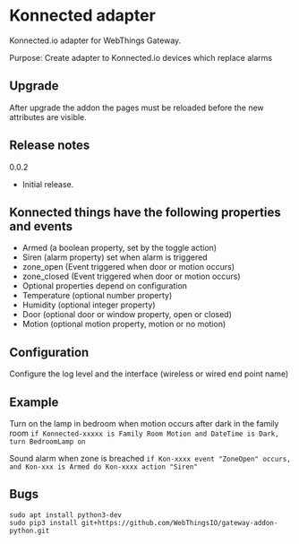 # Konnected adapter

Konnected.io adapter for WebThings Gateway.

Purpose: Create adapter to Konnected.io devices which replace alarms

## Upgrade ##
After upgrade the addon the pages must be reloaded before the new attributes are visible.  

## Release notes ##

0.0.2
 * Initial release.

## Konnected things have the following properties and events
 * Armed (a boolean property, set by the toggle action)
 * Siren (alarm property) set when alarm is triggered
 * zone_open (Event triggered when door or motion occurs)
 * zone_closed (Event triggered when door or motion occurs)
 * Optional properties depend on configuration
 * Temperature (optional number property)
 * Humidity (optional integer property)
 * Door (optional door or window property, open or closed)
 * Motion (optional motion property, motion or no motion)


## Configuration
Configure the log level and the interface (wireless or wired end point name)

## Example
Turn on the lamp in bedroom when motion occurs after dark in the family room
`if Konnected-xxxxx is Family Room Motion and DateTime is Dark, turn BedroomLamp on`

Sound alarm when zone is breached
`if Kon-xxxx event "ZoneOpen" occurs, and Kon-xxx is Armed do Kon-xxxx action "Siren"`

## Bugs


```
sudo apt install python3-dev
sudo pip3 install git+https://github.com/WebThingsIO/gateway-addon-python.git
```
